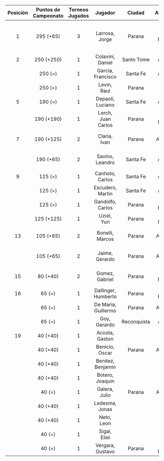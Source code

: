 |  Posición  |  Puntos de Campeonato  |  Torneos Jugados  |       Jugador       |   Ciudad    |  Afiliación  |         Puntos sumados          |
|:----------:|:----------------------:|:-----------------:|:-------------------:|:-----------:|:------------:|:-------------------------------:|
|     1      |       295 (+65)        |         3         |   Larrosa, Jorge    |   Parana    | Tiro Federal | 190 (T02) + 65 (T03) + 40 (T01) |
|     2      |       250 (+250)       |         1         |  Colavini, Daniel   | Santo Tome  |   Atemeli    |            250 (T03)            |
|            |        250 (=)         |         1         |  Garcia, Francisco  |  Santa Fe   |   Atemeli    |            250 (T02)            |
|            |        250 (=)         |         1         |     Levin, Raul     |   Parana    |              |            250 (T01)            |
|     5      |        190 (=)         |         1         |  Depaoli, Luciano   |  Santa Fe   |   Atemeli    |            190 (T01)            |
|            |       190 (+190)       |         1         | Lerch, Juan Carlos  |   Parana    | Tiro Federal |            190 (T03)            |
|     7      |       190 (+125)       |         2         |    Claria, Ivan     |   Parana    |   Aspatem    |      125 (T03) + 65 (T01)       |
|            |       190 (+65)        |         2         |   Savino, Leandro   |  Santa Fe   |   Atemeli    |      125 (T02) + 65 (T03)       |
|     9      |        125 (=)         |         1         |   Canhoto, Carlos   |  Santa Fe   |   Atemeli    |            125 (T02)            |
|            |        125 (=)         |         1         |  Escudero, Martin   |  Santa Fe   |   Atemeli    |            125 (T01)            |
|            |        125 (=)         |         1         |  Gandolfo, Carlos   |   Parana    | Tiro Federal |            125 (T01)            |
|            |       125 (+125)       |         1         |     Uziel, Yuri     |   Parana    | Tiro Federal |            125 (T03)            |
|     13     |       105 (+65)        |         2         |   Bonelli, Marcos   |   Parana    |   Aspatem    |       65 (T03) + 40 (T01)       |
|            |       105 (+65)        |         2         |   Jaime, Gerardo    |   Parana    |   Aspatem    |       65 (T03) + 40 (T01)       |
|     15     |        80 (+40)        |         2         |   Gomez, Gabriel    |   Parana    | Tiro Federal |       40 (T01) + 40 (T03)       |
|     16     |         65 (=)         |         1         | Dallinger, Humberto |   Parana    | Tiro Federal |            65 (T01)             |
|            |         65 (=)         |         1         | De Maria, Guillermo |   Parana    |   Aspatem    |            65 (T01)             |
|            |         65 (=)         |         1         |    Goy, Gerardo     | Reconquista |    ATMAR     |            65 (T01)             |
|     19     |        40 (+40)        |         1         |   Acosta, Gaston    |             |              |            40 (T03)             |
|            |        40 (+40)        |         1         |   Benicio, Oscar    |   Parana    |   Aspatem    |            40 (T03)             |
|            |        40 (+40)        |         1         |  Benitez, Benjamin  |             |              |            40 (T03)             |
|            |        40 (+40)        |         1         |   Botero, Joaquin   |             |              |            40 (T03)             |
|            |         40 (=)         |         1         |    Galera, Julio    |   Parana    |   Aspatem    |            40 (T01)             |
|            |        40 (+40)        |         1         |   Ledesma, Jonas    |             |              |            40 (T03)             |
|            |        40 (+40)        |         1         |     Neto, Leon      |             |              |            40 (T03)             |
|            |         40 (=)         |         1         |    Sigal, Eliel     |             |              |            40 (T01)             |
|            |         40 (=)         |         1         |  Vergara, Gustavo   |   Parana    | Tiro Federal |            40 (T01)             |